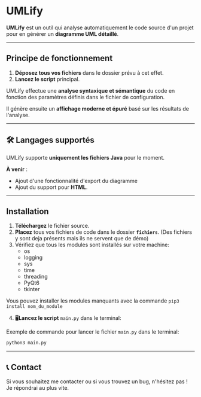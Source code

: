 # UMLify

**UMLify** est un outil qui analyse automatiquement le code source d'un projet pour en générer un **diagramme UML détaillé**.

---

## Principe de fonctionnement
1. **Déposez tous vos fichiers** dans le dossier prévu à cet effet.
2. **Lancez le script** principal.

UMLify effectue une **analyse syntaxique et sémantique** du code en fonction des paramètres définis dans le fichier de configuration.

Il génère ensuite un **affichage moderne et épuré** basé sur les résultats de l'analyse.

---

## 🛠️ Langages supportés
UMLify supporte **uniquement les fichiers Java** pour le moment.

**À venir** :
- Ajout d'une fonctionnalité d'export du diagramme
- Ajout du support pour **HTML**.

---

## Installation
1. **Téléchargez** le fichier source.
2. **Placez** tous vos fichiers de code dans le dossier **`fichiers`**.
   (Des fichiers y sont deja présents mais ils ne servent que de démo)
3. Vérifiez que tous les modules sont installés sur votre machine:
   - os
   - logging
   - sys
   - time
   - threading
   - PyQt6
   - tkinter

  Vous pouvez installer les modules manquants avec la commande ```pip3 install nom_du_module```

4. 🖥**Lancez le script** ```main.py``` dans le terminal:

Exemple de commande pour lancer le fichier ```main.py``` dans le terminal:
```sh
python3 main.py
```
---

## 📞 Contact
Si vous souhaitez me contacter ou si vous trouvez un bug, n'hésitez pas ! Je répondrai au plus vite. 
